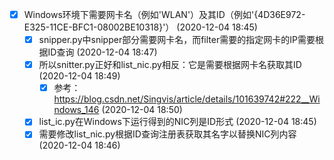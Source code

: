 - [X] Windows环境下需要网卡名（例如'WLAN'）及其ID（例如'{4D36E972-E325-11CE-BFC1-08002BE10318}'） (2020-12-04 18:45)
  - [X] snipper.py中snipper部分需要网卡名，而filter需要的指定网卡的IP需要根据ID查询 (2020-12-04 18:47)
  - [X] 所以snitter.py正好和list_nic.py相反：它是需要根据网卡名获取其ID (2020-12-04 18:49)
    - [X] 参考：https://blog.csdn.net/Singvis/article/details/101639742#222__Windows_146 (2020-12-04 18:50)
  - [X] list_ic.py在Windows下运行得到的NIC列是ID形式 (2020-12-04 18:45)
  - [X] 需要修改list_nic.py根据ID查询注册表获取其名字以替换NIC列内容 (2020-12-04 18:46)
